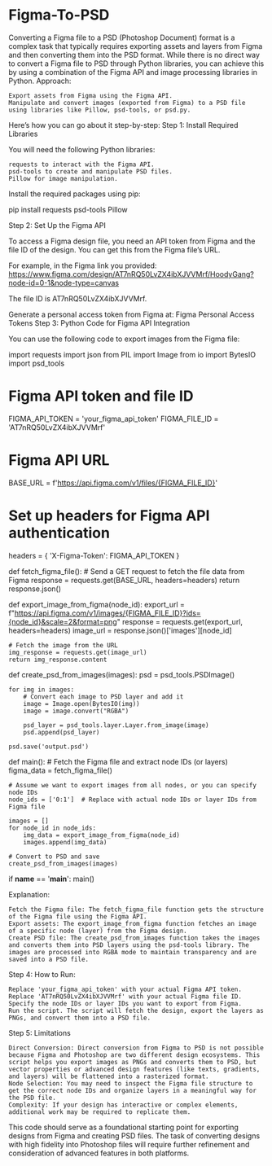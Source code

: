 # Figma-To-PSD
Converting a Figma file to a PSD (Photoshop Document) format is a complex task that typically requires exporting assets and layers from Figma and then converting them into the PSD format. While there is no direct way to convert a Figma file to PSD through Python libraries, you can achieve this by using a combination of the Figma API and image processing libraries in Python.
Approach:

    Export assets from Figma using the Figma API.
    Manipulate and convert images (exported from Figma) to a PSD file using libraries like Pillow, psd-tools, or psd.py.

Here’s how you can go about it step-by-step:
Step 1: Install Required Libraries

You will need the following Python libraries:

    requests to interact with the Figma API.
    psd-tools to create and manipulate PSD files.
    Pillow for image manipulation.

Install the required packages using pip:

pip install requests psd-tools Pillow

Step 2: Set Up the Figma API

To access a Figma design file, you need an API token from Figma and the file ID of the design. You can get this from the Figma file’s URL.

For example, in the Figma link you provided:
https://www.figma.com/design/AT7nRQ50LvZX4ibXJVVMrf/HoodyGang?node-id=0-1&node-type=canvas

The file ID is AT7nRQ50LvZX4ibXJVVMrf.

Generate a personal access token from Figma at: Figma Personal Access Tokens
Step 3: Python Code for Figma API Integration

You can use the following code to export images from the Figma file:

import requests
import json
from PIL import Image
from io import BytesIO
import psd_tools

# Figma API token and file ID
FIGMA_API_TOKEN = 'your_figma_api_token'
FIGMA_FILE_ID = 'AT7nRQ50LvZX4ibXJVVMrf'

# Figma API URL
BASE_URL = f'https://api.figma.com/v1/files/{FIGMA_FILE_ID}'

# Set up headers for Figma API authentication
headers = {
    'X-Figma-Token': FIGMA_API_TOKEN
}

def fetch_figma_file():
    # Send a GET request to fetch the file data from Figma
    response = requests.get(BASE_URL, headers=headers)
    return response.json()

def export_image_from_figma(node_id):
    export_url = f"https://api.figma.com/v1/images/{FIGMA_FILE_ID}?ids={node_id}&scale=2&format=png"
    response = requests.get(export_url, headers=headers)
    image_url = response.json()['images'][node_id]

    # Fetch the image from the URL
    img_response = requests.get(image_url)
    return img_response.content

def create_psd_from_images(images):
    psd = psd_tools.PSDImage()

    for img in images:
        # Convert each image to PSD layer and add it
        image = Image.open(BytesIO(img))
        image = image.convert("RGBA")
        
        psd_layer = psd_tools.layer.Layer.from_image(image)
        psd.append(psd_layer)

    psd.save('output.psd')

def main():
    # Fetch the Figma file and extract node IDs (or layers)
    figma_data = fetch_figma_file()

    # Assume we want to export images from all nodes, or you can specify node IDs
    node_ids = ['0:1']  # Replace with actual node IDs or layer IDs from Figma file

    images = []
    for node_id in node_ids:
        img_data = export_image_from_figma(node_id)
        images.append(img_data)

    # Convert to PSD and save
    create_psd_from_images(images)

if __name__ == '__main__':
    main()

Explanation:

    Fetch the Figma file: The fetch_figma_file function gets the structure of the Figma file using the Figma API.
    Export assets: The export_image_from_figma function fetches an image of a specific node (layer) from the Figma design.
    Create PSD file: The create_psd_from_images function takes the images and converts them into PSD layers using the psd-tools library. The images are processed into RGBA mode to maintain transparency and are saved into a PSD file.

Step 4: How to Run:

    Replace 'your_figma_api_token' with your actual Figma API token.
    Replace 'AT7nRQ50LvZX4ibXJVVMrf' with your actual Figma file ID.
    Specify the node IDs or layer IDs you want to export from Figma.
    Run the script. The script will fetch the design, export the layers as PNGs, and convert them into a PSD file.

Step 5: Limitations

    Direct Conversion: Direct conversion from Figma to PSD is not possible because Figma and Photoshop are two different design ecosystems. This script helps you export images as PNGs and converts them to PSD, but vector properties or advanced design features (like texts, gradients, and layers) will be flattened into a rasterized format.
    Node Selection: You may need to inspect the Figma file structure to get the correct node IDs and organize layers in a meaningful way for the PSD file.
    Complexity: If your design has interactive or complex elements, additional work may be required to replicate them.

This code should serve as a foundational starting point for exporting designs from Figma and creating PSD files. The task of converting designs with high fidelity into Photoshop files will require further refinement and consideration of advanced features in both platforms.
